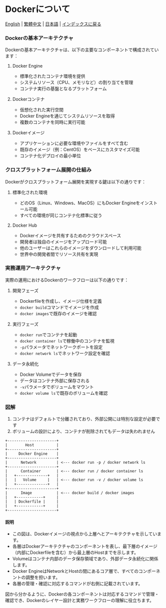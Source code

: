 # Dockerについて

[English](../en/02_about_docker.md) | [繁體中文](../zh-tw/02_about_docker.md) | [日本語](../ja/02_about_docker.md) | [インデックスに戻る](../README.md)

### Dockerの基本アーキテクチャ
Dockerの基本アーキテクチャは、以下の主要なコンポーネントで構成されています：
1. Docker Engine
   - 標準化されたコンテナ環境を提供
   - システムリソース（CPU、メモリなど）の割り当てを管理
   - コンテナ実行の基盤となるプラットフォーム

2. Dockerコンテナ
   - 仮想化された実行空間
   - Docker Engineを通じてシステムリソースを取得
   - 複数のコンテナを同時に実行可能

3. Dockerイメージ
   - アプリケーションに必要な環境やファイルをすべて含む
   - 既存のイメージ（例：CentOS）をベースにカスタマイズ可能
   - コンテナ化デプロイの最小単位

### クロスプラットフォーム展開の仕組み
Dockerがクロスプラットフォーム展開を実現する鍵は以下の通りです：
1. 標準化された環境
   - どのOS（Linux、Windows、MacOS）にもDocker Engineをインストール可能
   - すべての環境が同じコンテナ化標準に従う

2. Docker Hub
   - Dockerイメージを共有するためのクラウドスペース
   - 開発者は独自のイメージをアップロード可能
   - 他のユーザーはこれらのイメージをダウンロードして利用可能
   - 世界中の開発者間でリソース共有を実現

### 実務運用アーキテクチャ
実際の運用におけるDockerのワークフローは以下の通りです：

1. 開発フェーズ
   - Dockerfileを作成し、イメージ仕様を定義
   - `docker build`コマンドでイメージを作成
   - `docker images`で既存のイメージを確認

2. 実行フェーズ
   - `docker run`でコンテナを起動
   - `docker container ls`で稼働中のコンテナを監視
   - `-p`パラメータでネットワークポートを設定
   - `docker network ls`でネットワーク設定を確認

3. データ永続化
   - Docker Volumeでデータを保存
   - データはコンテナ外部に保存される
   - `-v`パラメータでボリュームをマウント
   - `docker volume ls`で既存のボリュームを確認

### 図解
1. コンテナはデフォルトで分離されており、外部公開には特別な設定が必要です
2. ボリュームの設計により、コンテナが削除されてもデータは失われません

```
+----------------------+
|        Host          |
+----------------------+
|     Docker Engine    |
+----------------------+
|      Network         | <--- docker run -p / docker network ls
+----------------------+
|      Container       | <--- docker run / docker container ls
|   +--------------+   |
|   |   Volume     |   | <--- docker run -v / docker volume ls
|   +--------------+   |
+----------------------+
|      Image           | <--- docker build / docker images
|   +------------+     |
|   | Dockerfile |     |
|   +------------+     |
+----------------------+
```

#### 説明
- この図は、Dockerイメージの視点から上層へとアーキテクチャを示しています。
- 各層はDockerアーキテクチャのコンポーネントを表し、最下層のイメージ（内部にDockerfileを含む）から最上層のHostまでを示します。
- Volumeはコンテナ内部のデータ保存領域であり、外部データ永続化に関係します。
- Docker EngineはNetworkとHostの間にあるコア層で、すべてのコンポーネントの調整を担います。
- 各層の管理・確認に対応するコマンドが右側に記載されています。

図から分かるように、Dockerの各コンポーネントは対応するコマンドで管理・確認でき、Dockerのレイヤー設計と実務ワークフローの理解に役立ちます。 